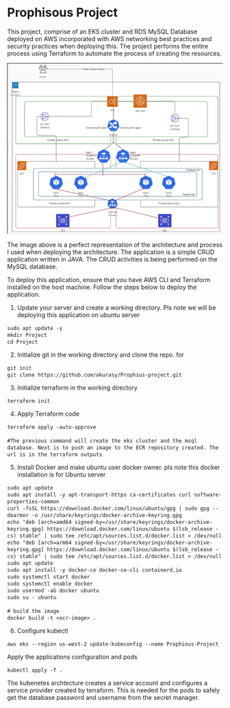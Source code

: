 # Prophisous Project

This project, comprise of an EKS cluster and RDS MySQL Database deployed on AWS incorporated with AWS networking best practices and security practices when deploying this. The project performs the entire process using Terraform to automate the process of creating the resources. 

![Alt text](./readmeimg/image.png)

The image above is a perfect representation of the architecture and process I used when deploying the architecture. The application is a simple CRUD application written in JAVA. The CRUD activities is being performed on the MySQL database. 

To deploy this application, ensure that you have AWS CLI and Terraform installed on the host machine. Follow the steps below to deploy the application.
1. Update your server and create a working directory. Pls note we will be deploying this application on ubuntu server

```
sudo apt update -y
mkdir Project
cd Project
```

2. Initialize git in the working directory and clone the repo. for

```
git init
git clone https://github.com/akurasy/Prophius-project.git
``` 


3. Initialize terraform in the working directory

```
terraform init
```

4. Apply Terraform code

```
terraform apply -auto-approve

#The previous command will create the eks cluster and the msql database. Next is to push an image to the ECR repository created. The url is in the terraform outputs
```


5. Install Docker and make ubuntu user docker owner. pls note this docker installation is for Ubuntu server 

```
sudo apt update
sudo apt install -y apt-transport-https ca-certificates curl software-properties-common
curl -fsSL https://download.docker.com/linux/ubuntu/gpg | sudo gpg --dearmor -o /usr/share/keyrings/docker-archive-keyring.gpg
echo "deb [arch=amd64 signed-by=/usr/share/keyrings/docker-archive-keyring.gpg] https://download.docker.com/linux/ubuntu $(lsb_release -cs) stable" | sudo tee /etc/apt/sources.list.d/docker.list > /dev/null
echo "deb [arch=arm64 signed-by=/usr/share/keyrings/docker-archive-keyring.gpg] https://download.docker.com/linux/ubuntu $(lsb_release -cs) stable" | sudo tee /etc/apt/sources.list.d/docker.list > /dev/null
sudo apt update
sudo apt install -y docker-ce docker-ce-cli containerd.io
sudo systemctl start docker
sudo systemctl enable docker
sudo usermod -aG docker ubuntu
sudo su - ubuntu

# build the image
docker build -t <ecr-image> .
```

6. Configure kubectl 

```
aws eks --region us-west-2 update-kubeconfig --name Prophious-Project
```

Apply the applications configuration and pods

```
kubectl apply -f .
```

The kubenetes archtecture creates a service account and configures a service provider created by terraform. This is needed for the pods to safely get the database password and username from the secret manager.
